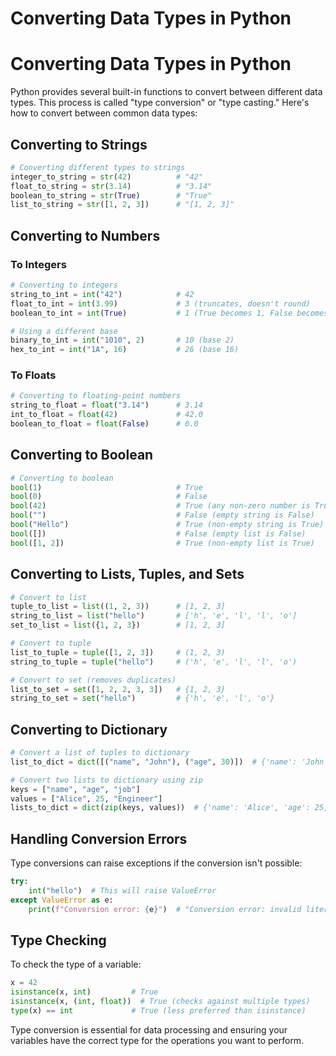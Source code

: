 # Converting Data Types in Python

# Converting Data Types in Python

Python provides several built-in functions to convert between different data types. This process is called "type conversion" or "type casting." Here's how to convert between common data types:

## Converting to Strings

```python
# Converting different types to strings
integer_to_string = str(42)          # "42"
float_to_string = str(3.14)          # "3.14"
boolean_to_string = str(True)        # "True"
list_to_string = str([1, 2, 3])      # "[1, 2, 3]"
```

## Converting to Numbers

### To Integers
```python
# Converting to integers
string_to_int = int("42")            # 42
float_to_int = int(3.99)             # 3 (truncates, doesn't round)
boolean_to_int = int(True)           # 1 (True becomes 1, False becomes 0)

# Using a different base
binary_to_int = int("1010", 2)       # 10 (base 2)
hex_to_int = int("1A", 16)           # 26 (base 16)
```

### To Floats
```python
# Converting to floating-point numbers
string_to_float = float("3.14")      # 3.14
int_to_float = float(42)             # 42.0
boolean_to_float = float(False)      # 0.0
```

## Converting to Boolean

```python
# Converting to boolean
bool(1)                              # True
bool(0)                              # False
bool(42)                             # True (any non-zero number is True)
bool("")                             # False (empty string is False)
bool("Hello")                        # True (non-empty string is True)
bool([])                             # False (empty list is False)
bool([1, 2])                         # True (non-empty list is True)
```

## Converting to Lists, Tuples, and Sets

```python
# Convert to list
tuple_to_list = list((1, 2, 3))      # [1, 2, 3]
string_to_list = list("hello")       # ['h', 'e', 'l', 'l', 'o']
set_to_list = list({1, 2, 3})        # [1, 2, 3]

# Convert to tuple
list_to_tuple = tuple([1, 2, 3])     # (1, 2, 3)
string_to_tuple = tuple("hello")     # ('h', 'e', 'l', 'l', 'o')

# Convert to set (removes duplicates)
list_to_set = set([1, 2, 2, 3, 3])   # {1, 2, 3}
string_to_set = set("hello")         # {'h', 'e', 'l', 'o'}
```

## Converting to Dictionary

```python
# Convert a list of tuples to dictionary
list_to_dict = dict([("name", "John"), ("age", 30)])  # {'name': 'John', 'age': 30}

# Convert two lists to dictionary using zip
keys = ["name", "age", "job"]
values = ["Alice", 25, "Engineer"]
lists_to_dict = dict(zip(keys, values))  # {'name': 'Alice', 'age': 25, 'job': 'Engineer'}
```

## Handling Conversion Errors

Type conversions can raise exceptions if the conversion isn't possible:

```python
try:
    int("hello")  # This will raise ValueError
except ValueError as e:
    print(f"Conversion error: {e}")  # "Conversion error: invalid literal for int() with base 10: 'hello'"
```

## Type Checking

To check the type of a variable:

```python
x = 42
isinstance(x, int)         # True
isinstance(x, (int, float))  # True (checks against multiple types)
type(x) == int             # True (less preferred than isinstance)
```

Type conversion is essential for data processing and ensuring your variables have the correct type for the operations you want to perform.
